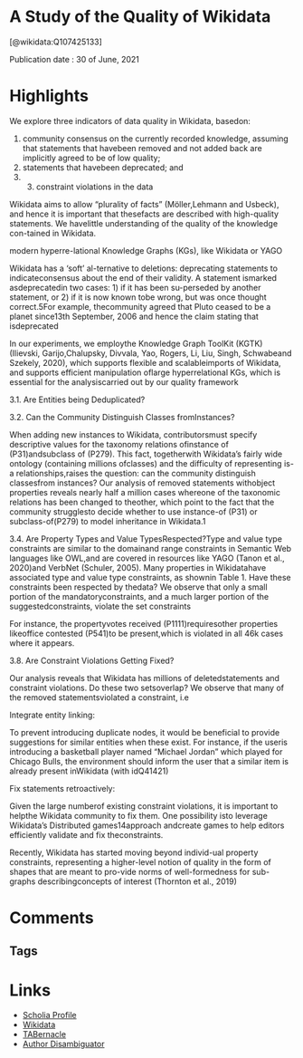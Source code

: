 
A Study of the Quality of Wikidata
==================================
  
  [@wikidata:Q107425133]  
  
Publication date : 30 of June, 2021  

# Highlights
We explore three indicators of data quality in Wikidata, basedon: 
1) community consensus on the currently recorded knowledge, assuming that statements that havebeen removed and not added back are implicitly agreed to be of low quality;
2) statements that havebeen deprecated; and 
3) 3) constraint violations in the data

Wikidata aims to allow “plurality of facts” (Möller,Lehmann and Usbeck), and hence it is important that thesefacts are described with high-quality statements. We havelittle understanding of the quality of the knowledge con-tained in Wikidata.

modern hyperre-lational Knowledge Graphs (KGs), like Wikidata or YAGO

Wikidata has a ‘soft’ al-ternative to deletions: deprecating statements to indicateconsensus about the end of their validity. A statement ismarked asdeprecatedin two cases: 1) if it has been su-perseded by another statement, or 2) if it is now known tobe wrong, but was once thought correct.5For example, thecommunity agreed that Pluto ceased to be a planet since13th September, 2006 and hence the claim stating that isdeprecated

In our experiments, we employthe Knowledge Graph ToolKit (KGTK) (Ilievski, Garijo,Chalupsky, Divvala, Yao, Rogers, Li, Liu, Singh, Schwabeand Szekely, 2020), which supports flexible and scalableimports of Wikidata, and supports efficient manipulation oflarge hyperrelational KGs, which is essential for the analysiscarried out by our quality framework

3.1. Are Entities being Deduplicated?

3.2. Can the Community Distinguish Classes fromInstances?


When adding new instances to Wikidata, contributorsmust specify descriptive values for the taxonomy relations ofinstance of (P31)andsubclass of (P279). This fact, togetherwith Wikidata’s fairly wide ontology (containing millions ofclasses) and the difficulty of representing is-a relationships,raises the question: can the community distinguish classesfrom instances? Our analysis of removed statements withobject properties reveals nearly half a million cases whereone of the taxonomic relations has been changed to theother, which point to the fact that the community strugglesto decide whether to use instance-of (P31) or subclass-of(P279) to model inheritance in Wikidata.1

3.4. Are Property Types and Value TypesRespected?Type and value type constraints are similar to the domainand range constraints in Semantic Web languages like OWL,and are covered in resources like YAGO (Tanon et al., 2020)and VerbNet (Schuler, 2005). Many properties in Wikidatahave associated type and value type constraints, as shownin Table 1. Have these constraints been respected by thedata? We observe that only a small portion of the mandatoryconstraints, and a much larger portion of the suggestedconstraints, violate the set constraints


For instance, the propertyvotes received (P1111)requiresother properties likeoffice contested (P541)to be present,which is violated in all 46k cases where it appears.

3.8. Are Constraint Violations Getting Fixed?

Our analysis reveals that Wikidata has millions of deletedstatements and constraint violations. Do these two setsoverlap? We observe that many of the removed statementsviolated a constraint, i.e

Integrate entity linking: 

To prevent introducing duplicate nodes, it would be beneficial to provide suggestions for similar entities when these exist. For instance, if the useris introducing a basketball player named “Michael Jordan” which played for Chicago Bulls, the environment should inform the user that a similar item is already present inWikidata (with idQ41421)

Fix statements retroactively:

Given the large numberof existing constraint violations, it is important to helpthe Wikidata community to fix them. One possibility isto leverage Wikidata’s Distributed games14approach andcreate games to help editors efficiently validate and fix theconstraints.


Recently, Wikidata has started moving beyond individ-ual property constraints, representing a higher-level notion of quality in the form of shapes that are meant to pro-vide norms of well-formedness for sub-graphs describingconcepts of interest (Thornton et al., 2019)


# Comments

## Tags

# Links
  
 * [Scholia Profile](https://scholia.toolforge.org/work/Q107425133)  
 * [Wikidata](https://www.wikidata.org/wiki/Q107425133)  
 * [TABernacle](https://tabernacle.toolforge.org/?#/tab/manual/Q107425133/P921%3BP4510)  
 * [Author Disambiguator](https://author-disambiguator.toolforge.org/work_item_oauth.php?id=Q107425133&batch_id=&match=1&author_list_id=&doit=Get+author+links+for+work)  

